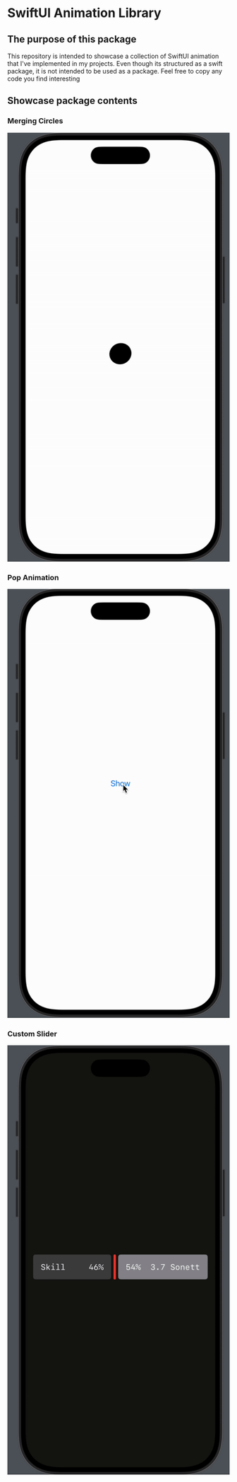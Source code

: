 #  SwiftUI Animation Library

## The purpose of this package

This repository is intended to showcase a collection of SwiftUI animation that I've implemented in my projects.
Even though its structured as a swift package, it is not intended to be used as a package. Feel free to copy any code you find interesting

## Showcase package contents
 
### Merging Circles

![Showcase/merging.gif](Showcase/merging.gif)

### Pop Animation

![Showcase/pop.gif](Showcase/pop.gif)

### Custom Slider

![Showcase/slider.gif](Showcase/slider.gif)
